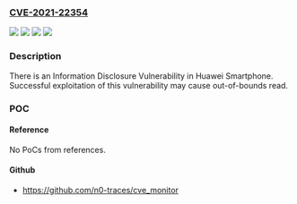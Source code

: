 ### [CVE-2021-22354](https://cve.mitre.org/cgi-bin/cvename.cgi?name=CVE-2021-22354)
![](https://img.shields.io/static/v1?label=Product&message=EMUI%3BMagic%20UI&color=blue)
![](https://img.shields.io/static/v1?label=Version&message=EMUI%2011.0.0%2CEMUI%2010.1.1%20&color=brightgreen)
![](https://img.shields.io/static/v1?label=Version&message=Magic%20UI%204.0.0%2CMagic%20UI%203.1.1%20&color=brightgreen)
![](https://img.shields.io/static/v1?label=Vulnerability&message=Information%20Disclosure%20Vulnerability&color=brightgreen)

### Description

There is an Information Disclosure Vulnerability in Huawei Smartphone. Successful exploitation of this vulnerability may cause out-of-bounds read.

### POC

#### Reference
No PoCs from references.

#### Github
- https://github.com/n0-traces/cve_monitor

